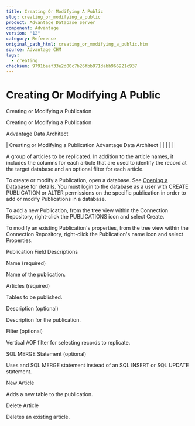 ```yaml
---
title: Creating Or Modifying A Public
slug: creating_or_modifying_a_public
product: Advantage Database Server
component: Advantage
version: "12"
category: Reference
original_path_html: creating_or_modifying_a_public.htm
source: Advantage CHM
tags:
  - creating
checksum: 9791beaf33e2d00c7b26fbb971dabb966921c937
---
```


# Creating Or Modifying A Public

Creating or Modifying a Publication

Creating or Modifying a Publication

Advantage Data Architect

| Creating or Modifying a Publication  Advantage Data Architect |  |  |  |  |

A group of articles to be replicated. In addition to the article names, it includes the columns for each article that are used to identify the record at the target database and an optional filter for each article.

To create or modify a Publication, open a database. See [Opening a Database](arc_opening_a_database2.md) for details. You must login to the database as a user with CREATE PUBLICATION or ALTER permissions on the specific publication in order to add or modify Publications in a database.

To add a new Publication, from the tree view within the Connection Repository, right-click the PUBLICATIONS icon and select Create.

To modify an existing Publication's properties, from the tree view within the Connection Repository, right-click the Publication's name icon and select Properties.

Publication Field Descriptions

Name (required)

Name of the publication.

Articles (required)

Tables to be published.

Description (optional)

Description for the publication.

Filter (optional)

Vertical AOF filter for selecting records to replicate.

SQL MERGE Statement (optional)

Uses and SQL MERGE statement instead of an SQL INSERT or SQL UPDATE statement.

New Article

Adds a new table to the publication.

Delete Article

Deletes an existing article.

